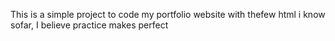 This is a simple project to code my portfolio website with thefew html i know sofar,
I believe practice makes perfect
